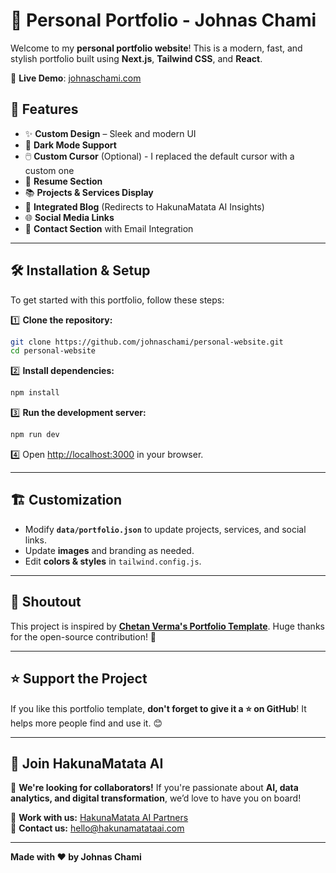 # 🌟 Personal Portfolio - Johnas Chami

Welcome to my **personal portfolio website**! This is a modern, fast, and stylish portfolio built using **Next.js**, **Tailwind CSS**, and **React**.

🚀 **Live Demo**: [johnaschami.com](https://johnaschami.com/
)

## 📌 Features
- ✨ **Custom Design** – Sleek and modern UI
- 🎨 **Dark Mode Support**
- 🖱️ **Custom Cursor** (Optional) - I replaced the default cursor with a custom one
- 📄 **Resume Section**
- 📚 **Projects & Services Display**
- 📝 **Integrated Blog** (Redirects to HakunaMatata AI Insights)
- 🌐 **Social Media Links**
- 📧 **Contact Section** with Email Integration

---

## 🛠️ Installation & Setup

To get started with this portfolio, follow these steps:

1️⃣ **Clone the repository:**
```sh
git clone https://github.com/johnaschami/personal-website.git
cd personal-website
```

2️⃣ **Install dependencies:**
```sh
npm install
```

3️⃣ **Run the development server:**
```sh
npm run dev
```

4️⃣ Open [http://localhost:3000](http://localhost:3000) in your browser.

---

## 🏗️ Customization

- Modify **`data/portfolio.json`** to update projects, services, and social links.
- Update **images** and branding as needed.
- Edit **colors & styles** in `tailwind.config.js`.

---

## 🙌 Shoutout
This project is inspired by **[Chetan Verma's Portfolio Template](https://github.com/chetanverma16/react-portfolio-template)**. Huge thanks for the open-source contribution! 🚀

---

## ⭐ Support the Project
If you like this portfolio template, **don't forget to give it a ⭐ on GitHub**! It helps more people find and use it. 😊

---

## 💼 Join HakunaMatata AI
🚀 **We're looking for collaborators!** If you're passionate about **AI, data analytics, and digital transformation**, we’d love to have you on board!

🔗 **Work with us:** [HakunaMatata AI Partners](https://hakunamatataai.com/partners-program/)  
📩 **Contact us:** [hello@hakunamatataai.com](mailto:hello@hakunamatataai.com)

---

**Made with ❤️ by Johnas Chami**





